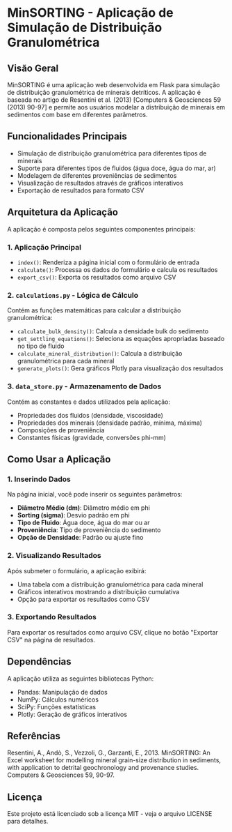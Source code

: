 # MinSORTING - Aplicação de Simulação de Distribuição Granulométrica

## Visão Geral

MinSORTING é uma aplicação web desenvolvida em Flask para simulação de distribuição granulométrica de minerais detríticos. A aplicação é baseada no artigo de Resentini et al. (2013) [Computers & Geosciences 59 (2013) 90-97] e permite aos usuários modelar a distribuição de minerais em sedimentos com base em diferentes parâmetros.

## Funcionalidades Principais

- Simulação de distribuição granulométrica para diferentes tipos de minerais
- Suporte para diferentes tipos de fluidos (água doce, água do mar, ar)
- Modelagem de diferentes proveniências de sedimentos
- Visualização de resultados através de gráficos interativos
- Exportação de resultados para formato CSV

## Arquitetura da Aplicação

A aplicação é composta pelos seguintes componentes principais:

### 1. Aplicação Principal

- `index()`: Renderiza a página inicial com o formulário de entrada
- `calculate()`: Processa os dados do formulário e calcula os resultados
- `export_csv()`: Exporta os resultados como arquivo CSV

### 2. `calculations.py` - Lógica de Cálculo

Contém as funções matemáticas para calcular a distribuição granulométrica:

- `calculate_bulk_density()`: Calcula a densidade bulk do sedimento
- `get_settling_equations()`: Seleciona as equações apropriadas baseado no tipo de fluido
- `calculate_mineral_distribution()`: Calcula a distribuição granulométrica para cada mineral
- `generate_plots()`: Gera gráficos Plotly para visualização dos resultados

### 3. `data_store.py` - Armazenamento de Dados

Contém as constantes e dados utilizados pela aplicação:

- Propriedades dos fluidos (densidade, viscosidade)
- Propriedades dos minerais (densidade padrão, mínima, máxima)
- Composições de proveniência
- Constantes físicas (gravidade, conversões phi-mm)

## Como Usar a Aplicação

### 1. Inserindo Dados

Na página inicial, você pode inserir os seguintes parâmetros:

- **Diâmetro Médio (dm)**: Diâmetro médio em phi
- **Sorting (sigma)**: Desvio padrão em phi
- **Tipo de Fluido**: Água doce, água do mar ou ar
- **Proveniência**: Tipo de proveniência do sedimento
- **Opção de Densidade**: Padrão ou ajuste fino

### 2. Visualizando Resultados

Após submeter o formulário, a aplicação exibirá:

- Uma tabela com a distribuição granulométrica para cada mineral
- Gráficos interativos mostrando a distribuição cumulativa
- Opção para exportar os resultados como CSV

### 3. Exportando Resultados

Para exportar os resultados como arquivo CSV, clique no botão "Exportar CSV" na página de resultados.

## Dependências

A aplicação utiliza as seguintes bibliotecas Python:

- Pandas: Manipulação de dados
- NumPy: Cálculos numéricos
- SciPy: Funções estatísticas
- Plotly: Geração de gráficos interativos

## Referências

Resentini, A., Andò, S., Vezzoli, G., Garzanti, E., 2013. MinSORTING: An Excel worksheet for modelling mineral grain-size distribution in sediments, with application to detrital geochronology and provenance studies. Computers & Geosciences 59, 90-97.

## Licença

Este projeto está licenciado sob a licença MIT - veja o arquivo LICENSE para detalhes. 
